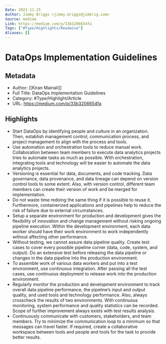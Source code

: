 ```yaml
---
Date: 2021-11-25
Author: Jimmy Briggs <jimmy.briggs@jimbrig.com>
Source: medium
Link: https://medium.com/p/33b3206654fa
Tags: ["#Type/Highlights/Readwise"]
Aliases: []
---
```

# DataOps Implementation Guidelines

## Metadata
- Author: [[Kiran Mainali]]
- Full Title: DataOps Implementation Guidelines
- Category: #Type/Highlight/Article
- URL: https://medium.com/p/33b3206654fa

## Highlights
- Start DataOps by identifying people and culture in an organization. Then, establish management control, communication process, and project management to align with the process and tools.
- Use automation and orchestration tools to reduce manual work. Collaboration between team members to execute data analytics projects tries to automate tasks as much as possible. With orchestration, integrating tools and technology will be easier to automate the data analytics projects.
- Versioning is essential for data, documents, and code tracking. Data governance, data provenance, and data lineage can depend on version control tools to some extent. Also, with version control, different team members can create their version of work and be merged for implementation.
- Do not waste time redoing the same thing if it is possible to reuse it. Furthermore, containerized applications and pipelines help to reduce the risk of failure due to external circumstances.
- Setup a separate environment for production and development gives the flexibility of innovation and change management without risking ongoing pipeline execution. Within the development environment, each data worker should have their work environment to work independently without affecting other performance.
- Without testing, we cannot assure data pipeline quality. Create test cases to cover every possible pipeline corner (data, code, system, and output). Do an extensive test before releasing the data pipeline or changes in the data pipeline into the production environment.
- To assemble work of various data workers and put into a test environment, use continuous integration. After passing all the test cases, use continuous deployment to release work into the production environment.
- Regularly monitor the production and development environment to track overall data pipeline performance, the pipeline’s input and output quality, and used tools and technology performance. Also, always crosscheck the results of two environments. With continuous monitoring, system performance and quality statistics can be recorded. Scope of further improvement always exists with test results analysis.
- Continuously communicate with customers, stakeholders, and team members. Try to minimize the communication loop to a minimum so that messages can travel faster. If required, create a collaborative workspace between tools and people and tools for the task to provide better results.
